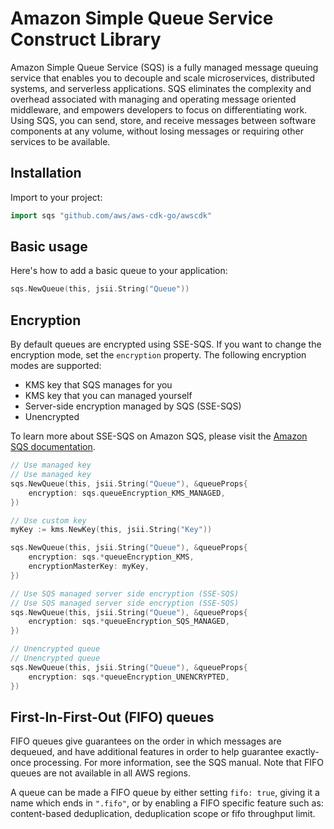 # Amazon Simple Queue Service Construct Library

Amazon Simple Queue Service (SQS) is a fully managed message queuing service that
enables you to decouple and scale microservices, distributed systems, and serverless
applications. SQS eliminates the complexity and overhead associated with managing and
operating message oriented middleware, and empowers developers to focus on differentiating work.
Using SQS, you can send, store, and receive messages between software components at any volume,
without losing messages or requiring other services to be available.

## Installation

Import to your project:

```go
import sqs "github.com/aws/aws-cdk-go/awscdk"
```

## Basic usage

Here's how to add a basic queue to your application:

```go
sqs.NewQueue(this, jsii.String("Queue"))
```

## Encryption

By default queues are encrypted using SSE-SQS. If you want to change the encryption mode, set the `encryption` property.
The following encryption modes are supported:

* KMS key that SQS manages for you
* KMS key that you can managed yourself
* Server-side encryption managed by SQS (SSE-SQS)
* Unencrypted

To learn more about SSE-SQS on Amazon SQS, please visit the
[Amazon SQS documentation](https://docs.aws.amazon.com/AWSSimpleQueueService/latest/SQSDeveloperGuide/sqs-server-side-encryption.html).

```go
// Use managed key
// Use managed key
sqs.NewQueue(this, jsii.String("Queue"), &queueProps{
	encryption: sqs.queueEncryption_KMS_MANAGED,
})

// Use custom key
myKey := kms.NewKey(this, jsii.String("Key"))

sqs.NewQueue(this, jsii.String("Queue"), &queueProps{
	encryption: sqs.*queueEncryption_KMS,
	encryptionMasterKey: myKey,
})

// Use SQS managed server side encryption (SSE-SQS)
// Use SQS managed server side encryption (SSE-SQS)
sqs.NewQueue(this, jsii.String("Queue"), &queueProps{
	encryption: sqs.*queueEncryption_SQS_MANAGED,
})

// Unencrypted queue
// Unencrypted queue
sqs.NewQueue(this, jsii.String("Queue"), &queueProps{
	encryption: sqs.*queueEncryption_UNENCRYPTED,
})
```

## First-In-First-Out (FIFO) queues

FIFO queues give guarantees on the order in which messages are dequeued, and have additional
features in order to help guarantee exactly-once processing. For more information, see
the SQS manual. Note that FIFO queues are not available in all AWS regions.

A queue can be made a FIFO queue by either setting `fifo: true`, giving it a name which ends
in `".fifo"`, or by enabling a FIFO specific feature such as: content-based deduplication,
deduplication scope or fifo throughput limit.
